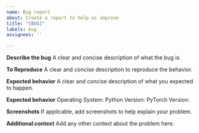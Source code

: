 ```yaml
---
name: Bug report
about: Create a report to help us improve
title: "[BUG]"
labels: bug
assignees: ''

---
```


**Describe the bug**
A clear and concise description of what the bug is.

**To Reproduce**
A clear and concise description to reproduce the behavior.

**Expected behavior**
A clear and concise description of what you expected to happen.

**Expected behavior**
Operating System: Python Version: PyTorch Version:

**Screenshots**
If applicable, add screenshots to help explain your problem.

**Additional context**
Add any other context about the problem here.
